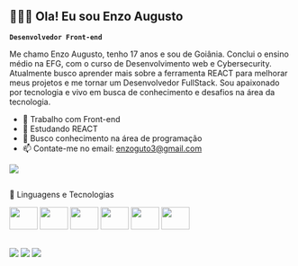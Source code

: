 ## 🧑🏽‍💻 Ola! Eu sou Enzo Augusto

**`Desenvolvedor Front-end`**

Me chamo Enzo Augusto, tenho 17 anos e sou de Goiânia. Conclui o ensino médio na EFG, com o curso de Desenvolvimento web e Cybersecurity. Atualmente busco aprender mais sobre a ferramenta REACT para melhorar meus projetos e me tornar um Desenvolvedor FullStack. Sou apaixonado por tecnologia e vivo em busca de conhecimento e desafios na área da tecnologia.

- 🔭 Trabalho com Front-end
- 🌱 Estudando REACT
- 🤔 Busco conhecimento na área de programação
- 📫 Contate-me no email: enzoguto3@gmail.com

<picture>
  <source
    srcset="https://github-readme-stats.vercel.app/api?username=enzoaabreu&show_icons=true&theme=dark"
    media="(prefers-color-scheme: dark)"
  />
  <source
    srcset="https://github-readme-stats.vercel.app/api?username=enzoaabreu&show_icons=true"
    media="(prefers-color-scheme: light), (prefers-color-scheme: no-preference)"
  />
  <img src="https://github-readme-stats.vercel.app/api?username=anuraghazra&show_icons=true" />
</picture>

##

🤖 Linguagens e Tecnologias
<div style="display: inline_block">
    <img  height="40" width="50" src="https://cdn.jsdelivr.net/gh/devicons/devicon@latest/icons/html5/html5-original.svg" />
    <img  height="40" width="50" src="https://cdn.jsdelivr.net/gh/devicons/devicon@latest/icons/css3/css3-original.svg" />
    <img  height="40" width="50" src="https://cdn.jsdelivr.net/gh/devicons/devicon@latest/icons/javascript/javascript-original.svg" />
    <img  height="40" width="50" src="https://cdn.jsdelivr.net/gh/devicons/devicon@latest/icons/react/react-original.svg" />
    <img  height="40" width="50" src="https://cdn.jsdelivr.net/gh/devicons/devicon@latest/icons/vscode/vscode-original.svg" />
    <img  height="40" width="50" src="https://cdn.jsdelivr.net/gh/devicons/devicon@latest/icons/python/python-original.svg" />
</div>

##

<div>
  <a href="https://www.instagram.com/enzc4_4/" target="_blank"><img src="https://img.shields.io/badge/-Instagram-%23E4405F?style=for-the-badge&logo=instagram&logoColor=white" target="_blank"></a>
  <a href = "mailto:enzoguto3@gmail.com"><img src="https://img.shields.io/badge/-Gmail-%23333?style=for-the-badge&logo=gmail&logoColor=white" target="_blank"></a>
  <a href="https://www.linkedin.com/in/enzo-abreu-9b1124246/" target="_blank"><img src="https://img.shields.io/badge/-LinkedIn-%230077B5?style=for-the-badge&logo=linkedin&logoColor=white" target="_blank"></a> 
  
</div>
